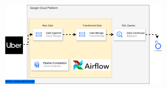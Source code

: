 
![Uber Data Piprline](https://github.com/ravidu-rupasinghe/Uber-End-to-End-Data-Engineering-Project-Apache-Airflow-GCS-Bigquery/blob/main/uber.gif)

